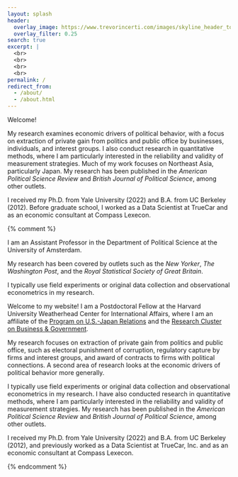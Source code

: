 ```yaml
---
layout: splash
header:
  overlay_image: https://www.trevorincerti.com/images/skyline_header_tokyo.jpg
  overlay_filter: 0.25
search: true
excerpt: |
  <br>
  <br>
  <br>
  <br>
permalink: /
redirect_from: 
  - /about/
  - /about.html
---
```


Welcome!

My research examines economic drivers of political behavior, with a focus on extraction of private gain from politics and public office by businesses, individuals, and interest groups. I also conduct research in quantitative methods, where I am particularly interested in the reliability and validity of measurement strategies. Much of my work focuses on Northeast Asia, particularly Japan. My research has been published in the *American Political Science Review* and *British Journal of Political Science*, among other outlets. 

I received my Ph.D. from Yale University (2022) and B.A. from UC Berkeley (2012). Before graduate school, I worked as a Data Scientist at TrueCar and as an economic consultant at Compass Lexecon.


{% comment %}

I am an Assistant Professor in the Department of Political Science at the University of Amsterdam. 

My research has been covered by outlets such as the *New Yorker*, *The Washington Post*, and the *Royal Statistical Society of Great Britain*.

I typically use field experiments or original data collection and observational econometrics in my research.

  
 Welcome to my website! I am a Postdoctoral Fellow at the Harvard University Weatherhead Center for International Affairs, where I am an affiliate of the [Program on U.S.-Japan Relations](https://programs.wcfia.harvard.edu/us-japan) and the [Research Cluster on Business & Government](https://projects.iq.harvard.edu/wrc22-business-and-government).

My research focuses on extraction of private gain from politics and public office, such as electoral punishment of corruption, regulatory capture by firms and interest groups, and award of contracts to firms with political connections. A second area of research looks at the economic drivers of political behavior more generally.

I typically use field experiments or original data collection and observational econometrics in my research. I have also conducted research in quantitative methods, where I am particularly interested in the reliability and validity of measurement strategies. My research has been published in the *American Political Science Review* and *British Journal of Political Science*, among other outlets. 

I received my Ph.D. from Yale University (2022) and B.A. from UC Berkeley (2012), and previously worked as a Data Scientist at TrueCar, Inc. and as an economic consultant at Compass Lexecon.


{% endcomment %}











